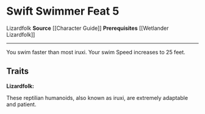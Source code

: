 ﻿---
actions: null
cost: null
element: null
feat: Swift Swimmer
frequency: null
heighten_level: null
id: '1061'
level: '5'
name: Swift Swimmer
prerequisite: '[[DATABASE/heritage/Wetlander Lizardfolk|Wetlander Lizardfolk]] heritage'
rarity: Common
requirement: null
school: null
source: '[[DATABASE/source/Character Guide|Character Guide]]'
subcategory: null
trait:
- '[[DATABASE/trait/Lizardfolk|Lizardfolk]]'
trigger: null
type: Feat

---
# Swift Swimmer <span class="item-type">Feat 5</span>

<span class="item-trait">Lizardfolk</span>
**Source** [[Character Guide]] 
**Prerequisites** [[Wetlander Lizardfolk]]

---
You swim faster than most iruxi. Your swim Speed increases to 25 feet.

## Traits

**Lizardfolk:**

These reptilian humanoids, also known as iruxi, are extremely adaptable and patient.
